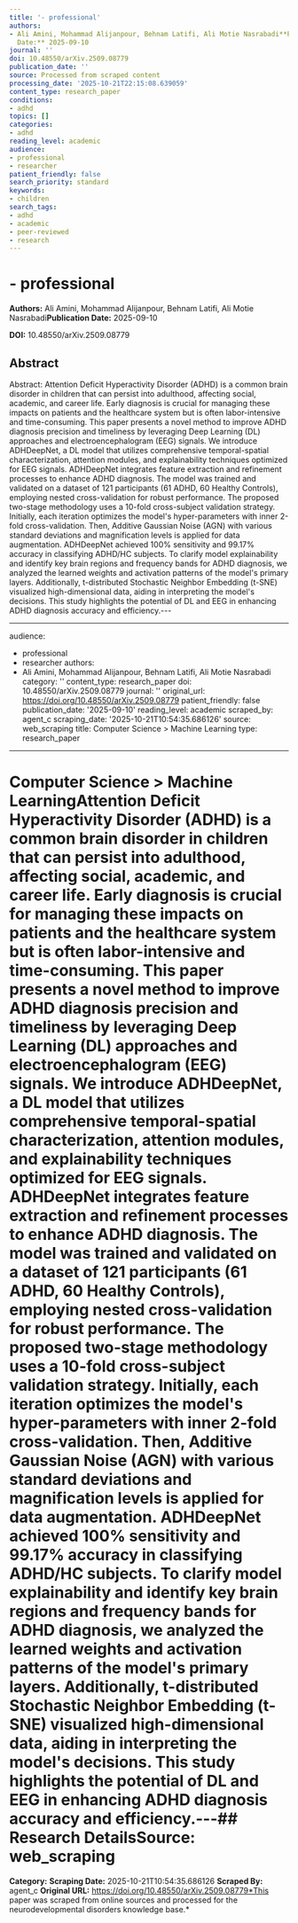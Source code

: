 ```yaml
---
title: '- professional'
authors:
- Ali Amini, Mohammad Alijanpour, Behnam Latifi, Ali Motie Nasrabadi**Publication
  Date:** 2025-09-10
journal: ''
doi: 10.48550/arXiv.2509.08779
publication_date: ''
source: Processed from scraped content
processing_date: '2025-10-21T22:15:08.639059'
content_type: research_paper
conditions:
- adhd
topics: []
categories:
- adhd
reading_level: academic
audience:
- professional
- researcher
patient_friendly: false
search_priority: standard
keywords:
- children
search_tags:
- adhd
- academic
- peer-reviewed
- research
---
```


# - professional

**Authors:** Ali Amini, Mohammad Alijanpour, Behnam Latifi, Ali Motie Nasrabadi**Publication Date:** 2025-09-10

**DOI:** 10.48550/arXiv.2509.08779

## Abstract

Abstract:
Attention Deficit Hyperactivity Disorder (ADHD) is a common brain disorder in children that can persist into adulthood, affecting social, academic, and career life. Early diagnosis is crucial for managing these impacts on patients and the healthcare system but is often labor-intensive and time-consuming. This paper presents a novel method to improve ADHD diagnosis precision and timeliness by leveraging Deep Learning (DL) approaches and electroencephalogram (EEG) signals. We introduce ADHDeepNet, a DL model that utilizes comprehensive temporal-spatial characterization, attention modules, and explainability techniques optimized for EEG signals. ADHDeepNet integrates feature extraction and refinement processes to enhance ADHD diagnosis. The model was trained and validated on a dataset of 121 participants (61 ADHD, 60 Healthy Controls), employing nested cross-validation for robust performance. The proposed two-stage methodology uses a 10-fold cross-subject validation strategy. Initially, each iteration optimizes the model's hyper-parameters with inner 2-fold cross-validation. Then, Additive Gaussian Noise (AGN) with various standard deviations and magnification levels is applied for data augmentation. ADHDeepNet achieved 100% sensitivity and 99.17% accuracy in classifying ADHD/HC subjects. To clarify model explainability and identify key brain regions and frequency bands for ADHD diagnosis, we analyzed the learned weights and activation patterns of the model's primary layers. Additionally, t-distributed Stochastic Neighbor Embedding (t-SNE) visualized high-dimensional data, aiding in interpreting the model's decisions. This study highlights the potential of DL and EEG in enhancing ADHD diagnosis accuracy and efficiency.---

---
audience:
- professional
- researcher
authors:
- Ali Amini, Mohammad Alijanpour, Behnam Latifi, Ali Motie Nasrabadi
category: ''
content_type: research_paper
doi: 10.48550/arXiv.2509.08779
journal: ''
original_url: https://doi.org/10.48550/arXiv.2509.08779
patient_friendly: false
publication_date: '2025-09-10'
reading_level: academic
scraped_by: agent_c
scraping_date: '2025-10-21T10:54:35.686126'
source: web_scraping
title: Computer Science > Machine Learning
type: research_paper
---
# Computer Science > Machine LearningAttention Deficit Hyperactivity Disorder (ADHD) is a common brain disorder in children that can persist into adulthood, affecting social, academic, and career life. Early diagnosis is crucial for managing these impacts on patients and the healthcare system but is often labor-intensive and time-consuming. This paper presents a novel method to improve ADHD diagnosis precision and timeliness by leveraging Deep Learning (DL) approaches and electroencephalogram (EEG) signals. We introduce ADHDeepNet, a DL model that utilizes comprehensive temporal-spatial characterization, attention modules, and explainability techniques optimized for EEG signals. ADHDeepNet integrates feature extraction and refinement processes to enhance ADHD diagnosis. The model was trained and validated on a dataset of 121 participants (61 ADHD, 60 Healthy Controls), employing nested cross-validation for robust performance. The proposed two-stage methodology uses a 10-fold cross-subject validation strategy. Initially, each iteration optimizes the model's hyper-parameters with inner 2-fold cross-validation. Then, Additive Gaussian Noise (AGN) with various standard deviations and magnification levels is applied for data augmentation. ADHDeepNet achieved 100% sensitivity and 99.17% accuracy in classifying ADHD/HC subjects. To clarify model explainability and identify key brain regions and frequency bands for ADHD diagnosis, we analyzed the learned weights and activation patterns of the model's primary layers. Additionally, t-distributed Stochastic Neighbor Embedding (t-SNE) visualized high-dimensional data, aiding in interpreting the model's decisions. This study highlights the potential of DL and EEG in enhancing ADHD diagnosis accuracy and efficiency.---## Research Details**Source:** web_scraping
**Category:**
**Scraping Date:** 2025-10-21T10:54:35.686126
**Scraped By:** agent_c
**Original URL:** https://doi.org/10.48550/arXiv.2509.08779*This paper was scraped from online sources and processed for the neurodevelopmental disorders knowledge base.*